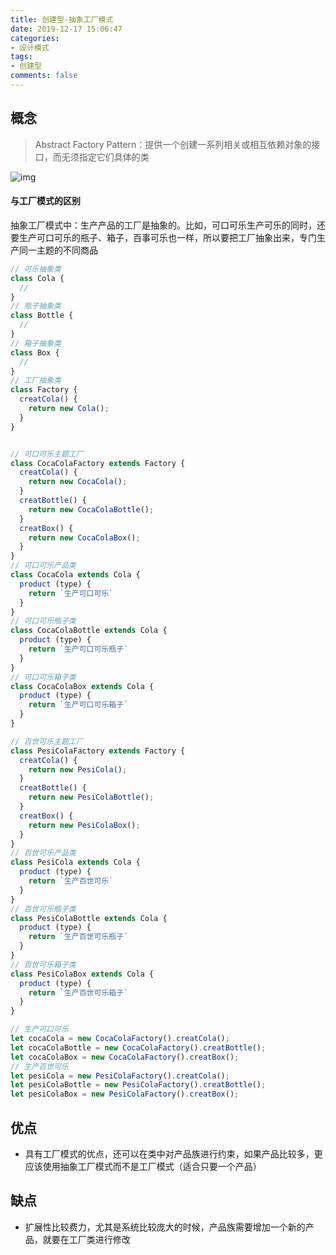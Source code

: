 ```yaml
---
title: 创建型-抽象工厂模式
date: 2019-12-17 15:06:47
categories:
- 设计模式
tags:
- 创建型
comments: false
---
```




## 概念

> Abstract Factory Pattern：提供一个创建一系列相关或相互依赖对象的接口，而无须指定它们具体的类

![img](https://raw.githubusercontent.com/xietao3/Study-Plan/master/DesignPatterns/src/%E6%8A%BD%E8%B1%A1%E5%B7%A5%E5%8E%82.png)

#### 与工厂模式的区别

抽象工厂模式中：生产产品的工厂是抽象的。比如，可口可乐生产可乐的同时，还要生产可口可乐的瓶子、箱子，百事可乐也一样，所以要把工厂抽象出来，专门生产同一主题的不同商品

```js
// 可乐抽象类
class Cola {    
  // 
}
// 瓶子抽象类
class Bottle {
  //
}
// 箱子抽象类
class Box {
  //
}
// 工厂抽象类
class Factory {
  creatCola() {
    return new Cola();
  }
}


// 可口可乐主题工厂
class CocaColaFactory extends Factory {    
  creatCola() {
    return new CocaCola();
  }
  creatBottle() {
    return new CocaColaBottle();
  }
  creatBox() {
    return new CocaColaBox();
  }
}
// 可口可乐产品类
class CocaCola extends Cola {
  product (type) {
    return `生产可口可乐` 
  }
}
// 可口可乐瓶子类
class CocaColaBottle extends Cola {
  product (type) {
    return `生产可口可乐瓶子` 
  }
}
// 可口可乐箱子类
class CocaColaBox extends Cola {
  product (type) {
    return `生产可口可乐箱子` 
  }
}

// 百世可乐主题工厂
class PesiColaFactory extends Factory {    
  creatCola() {
    return new PesiCola();
  }
  creatBottle() {
    return new PesiColaBottle();
  }
  creatBox() {
    return new PesiColaBox();
  }
}
// 百世可乐产品类
class PesiCola extends Cola {
  product (type) {
    return `生产百世可乐` 
  }
}
// 百世可乐瓶子类
class PesiColaBottle extends Cola {
  product (type) {
    return `生产百世可乐瓶子` 
  }
}
// 百世可乐箱子类
class PesiColaBox extends Cola {
  product (type) {
    return `生产百世可乐箱子` 
  }
}

// 生产可口可乐
let cocaCola = new CocaColaFactory().creatCola();
let cocaColaBottle = new CocaColaFactory().creatBottle();
let cocaColaBox = new CocaColaFactory().creatBox();
// 生产百世可乐
let pesiCola = new PesiColaFactory().creatCola();
let pesiColaBottle = new PesiColaFactory().creatBottle();
let pesiColaBox = new PesiColaFactory().creatBox();
```



## 优点

- 具有工厂模式的优点，还可以在类中对产品族进行约束，如果产品比较多，更应该使用抽象工厂模式而不是工厂模式（适合只要一个产品）



## 缺点

- 扩展性比较费力，尤其是系统比较庞大的时候，产品族需要增加一个新的产品，就要在工厂类进行修改